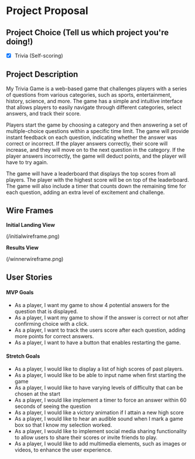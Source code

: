 # Project Proposal

## Project Choice (Tell us which project you're doing!)

- [X] Trivia (Self-scoring)

## Project Description 

My Trivia Game is a web-based game that challenges players with a series of questions from various categories, such as sports, entertainment, history, science, and more. The game has a simple and intuitive interface that allows players to easily navigate through different categories, select answers, and track their score.

Players start the game by choosing a category and then answering a set of multiple-choice questions within a specific time limit. The game will provide instant feedback on each question, indicating whether the answer was correct or incorrect. If the player answers correctly, their score will increase, and they will move on to the next question in the category. If the player answers incorrectly, the game will deduct points, and the player will have to try again.

The game will have a leaderboard that displays the top scores from all players. The player with the highest score will be on top of the leaderboard. The game will also include a timer that counts down the remaining time for each question, adding an extra level of excitement and challenge.

## Wire Frames

**Initial Landing View**

(/initialwireframe.png)

**Results View**

(/winnerwireframe.png)

## User Stories

#### MVP Goals

- As a player, I want my game to show 4 potential answers for the question that is displayed.
- As a player, I want my game to show if the answer is correct or not after confirming choice with a click.
- As a player, I want to track the users score after each question, adding more points for correct answers.
- As a player, I want to have a button that enables restarting the game.

#### Stretch Goals

- As a player, I would like to display a list of high scores of past players.
- As a player, I would like to be able to input name when first starting the game
- As a player, I would like to have varying levels of difficulty that can be chosen at the start
- As a player, I would like implement a timer to force an answer within 60 seconds of seeing the question
- As a player, I would like a victory animation if I attain a new high score
- As a player, I would like to hear an audible sound when I mark a game box so that I know my selection worked.
- As a player, I would like to implement social media sharing functionality to allow users to share their scores or invite friends to play.
- As a player, I would like to add multimedia elements, such as images or videos, to enhance the user experience.